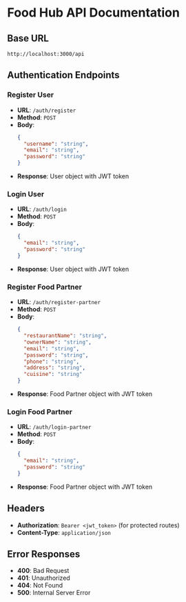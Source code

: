 # Food Hub API Documentation

## Base URL
```
http://localhost:3000/api
```

## Authentication Endpoints

### Register User
- **URL**: `/auth/register`
- **Method**: `POST`
- **Body**:
  ```json
  {
    "username": "string",
    "email": "string",
    "password": "string"
  }
  ```
- **Response**: User object with JWT token

### Login User
- **URL**: `/auth/login`
- **Method**: `POST`
- **Body**:
  ```json
  {
    "email": "string",
    "password": "string"
  }
  ```
- **Response**: User object with JWT token

### Register Food Partner
- **URL**: `/auth/register-partner`
- **Method**: `POST`
- **Body**:
  ```json
  {
    "restaurantName": "string",
    "ownerName": "string",
    "email": "string",
    "password": "string",
    "phone": "string",
    "address": "string",
    "cuisine": "string"
  }
  ```
- **Response**: Food Partner object with JWT token

### Login Food Partner
- **URL**: `/auth/login-partner`
- **Method**: `POST`
- **Body**:
  ```json
  {
    "email": "string",
    "password": "string"
  }
  ```
- **Response**: Food Partner object with JWT token

## Headers
- **Authorization**: `Bearer <jwt_token>` (for protected routes)
- **Content-Type**: `application/json`

## Error Responses
- **400**: Bad Request
- **401**: Unauthorized
- **404**: Not Found
- **500**: Internal Server Error
